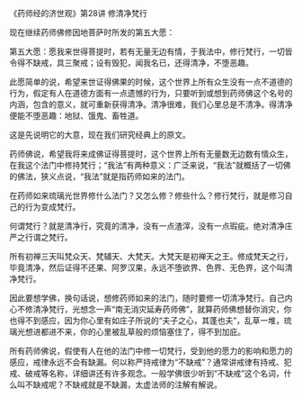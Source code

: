 《药师经的济世观》第28讲 修清净梵行

现在继续药师佛修因地菩萨时所发的第五大愿：

第五大愿：愿我来世得菩提时，若有无量无边有情，于我法中，修行梵行，一切皆令得不缺戒，具三聚戒；设有毁犯，闻我名已，还得清净，不堕恶趣。

此愿简单的说，希望来世证得佛果的时候，这个世界上所有众生没有一点不道德的行为，假定有人在道德方面有一点遗憾的行为，只要听到或想到药师佛这个名号的内涵，包含的意义，就可重新获得清净。清净很难，我们心里总是不清净。得清净便能不堕恶趣：地狱、饿鬼、畜牲道。

这是先说明它的大意，现在我们研究经典上的原文。

药师佛说，希望我将来成佛证得菩提时，这个世界上所有无量数无边数有情众生，在我这个法门中修持梵行；“我法”有两种意义：广泛来说，“我法”就概括了一切佛的佛法，狭义点说，“我法”就是指药师如来的法门。

在药师如来琉璃光世界修什么法门？又怎么修？修些什么？修行梵行，就是修习自己的行为变成梵行。

何谓梵行？就是清净行，究竟的清净，没有一点渣滓，没有一点瑕疵。绝对清净庄严之行谓之梵行。

所有初禅三天叫梵众天、梵辅天、大梵天。大梵天是初禅天之王。修成梵天之行，毕竟清净，然后证得不还果、阿罗汉果，永远不堕欲界、色界、无色界，这个叫清净梵行。

因此要想学佛，换句话说，想修药师如来的法门，随时要修一切清净梵行。自己内心不修清净梵行，光想念一声“南无消灾延寿药师佛”，就算药师佛想替你消灾，你也得不到感应，因为你心里有如庄子所说的“夫子之心，其蓬也夫”，乱草一堆，琉璃光想进都进不来，你的心里被乱草般的烦恼塞住了，得不到加庇。

所有药师佛说，假使有人在他的法门中修一切梵行，受到他的愿力的影响和愿力的感应，戒律永远不会有缺漏。何以称严持戒律为“不缺戒”？通常讲戒律有持戒、犯戒、破戒等名称，详细讲还有许多观念。一般学佛很少听到“不缺戒”这个名词，什么叫不缺戒呢？不缺戒就是不缺漏，太虚法师的注解有解说。